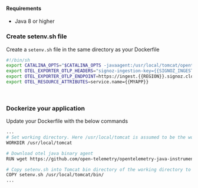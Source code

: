 #### Requirements
- Java 8 or higher
&nbsp;

### Create setenv.sh file

Create a `setenv.sh` file in the same directory as your Dockerfile

```bash
#!/bin/sh
export CATALINA_OPTS="$CATALINA_OPTS -javaagent:/usr/local/tomcat/opentelemetry-javaagent.jar"
export OTEL_EXPORTER_OTLP_HEADERS="signoz-ingestion-key={{SIGNOZ_INGESTION_KEY}}"
export OTEL_EXPORTER_OTLP_ENDPOINT=https://ingest.{{REGION}}.signoz.cloud:443
export OTEL_RESOURCE_ATTRIBUTES=service.name={{MYAPP}}
```

&nbsp;

### Dockerize your application

Update your Dockerfile with the below commands
```bash
...
# Set working directory. Here /usr/local/tomcat is assumed to be the working directory
WORKDIR /usr/local/tomcat

# Download otel java binary agent
RUN wget https://github.com/open-telemetry/opentelemetry-java-instrumentation/releases/latest/download/opentelemetry-javaagent.jar -O opentelemetry-javaagent.jar

# Copy setenv.sh into Tomcat bin directory of the working directory to enable the instrumentation agent
COPY setenv.sh /usr/local/tomcat/bin/
...
```
